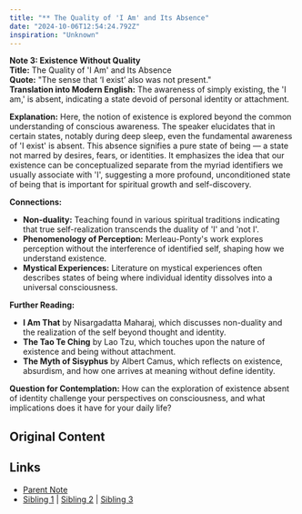 ```yaml
---
title: "** The Quality of 'I Am' and Its Absence"
date: "2024-10-06T12:54:24.792Z"
inspiration: "Unknown"
---
```


  
**Note 3: Existence Without Quality**  
**Title:** The Quality of 'I Am' and Its Absence  
**Quote:** "The sense that ‘I exist’ also was not present."  
**Translation into Modern English:** The awareness of simply existing, the 'I am,' is absent, indicating a state devoid of personal identity or attachment.  

**Explanation:** Here, the notion of existence is explored beyond the common understanding of conscious awareness. The speaker elucidates that in certain states, notably during deep sleep, even the fundamental awareness of 'I exist' is absent. This absence signifies a pure state of being — a state not marred by desires, fears, or identities. It emphasizes the idea that our existence can be conceptualized separate from the myriad identifiers we usually associate with 'I', suggesting a more profound, unconditioned state of being that is important for spiritual growth and self-discovery.

**Connections:**  
- **Non-duality:** Teaching found in various spiritual traditions indicating that true self-realization transcends the duality of 'I' and 'not I'.  
- **Phenomenology of Perception:** Merleau-Ponty's work explores perception without the interference of identified self, shaping how we understand existence.  
- **Mystical Experiences:** Literature on mystical experiences often describes states of being where individual identity dissolves into a universal consciousness.  

**Further Reading:**  
- **I Am That** by Nisargadatta Maharaj, which discusses non-duality and the realization of the self beyond thought and identity.  
- **The Tao Te Ching** by Lao Tzu, which touches upon the nature of existence and being without attachment.  
- **The Myth of Sisyphus** by Albert Camus, which reflects on existence, absurdism, and how one arrives at meaning without define identity.  

**Question for Contemplation:** How can the exploration of existence absent of identity challenge your perspectives on consciousness, and what implications does it have for your daily life?  


## Original Content



## Links

- [Parent Note](/parent-note.md)
- [Sibling 1](/zettel1.md) | [Sibling 2](/zettel2.md) | [Sibling 3](/zettel3.md)
